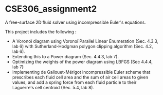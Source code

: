 # CSE306_assignment2
A free-surface 2D fluid solver using incompressible Euler's equations.

This project includes the following :
- A Voronoï diagram using Voronoï Parallel Linear Enumeration (Sec. 4.3.3, lab 6) with Sutherland-Hodgman polygon clipping algorithm (Sec. 4.2, lab 6).
- Extending this to a Power diagram (Sec. 4.4.3, lab 7).
- Optimizing the weights of the power diagram using LBFGS (Sec 4.4.4, lab 7)
- Implementing de Gallouet-Mérigot incompressible Euler scheme that prescribes each fluid cell area and the sum of air cell areas to given values, and add a spring force from each fluid particle to their Laguerre's cell centroid (Sec. 5.4, lab 8).
